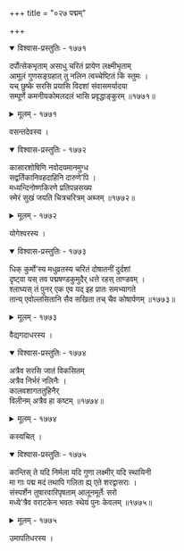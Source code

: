 +++
title = "०२७ पद्मम्"

+++



<details open><summary>विश्वास-प्रस्तुतिः - १७७१</summary>

दर्पोत्सेकभृताम् असाधु चरितं प्रायेण लक्ष्मीभृताम्  
आमूलं गुणसङ्ग्रहात् तु नलिन त्वच्चेष्टितं किं स्तुमः ।  
यच् छुष्के सरसि प्रयासि विदशां संवासमर्यादया   
सम्पूर्णे कमनीयकोमलदलं भासि प्रवृद्धाङ्कुरम् ॥१७७१॥
</details>

<details><summary>मूलम् - १७७१</summary>

दर्पोत्सेकभृताम् असाधु चरितं प्रायेण लक्ष्मीभृताम्  
आमूलं गुणसङ्ग्रहात् तु नलिन त्वच्चेष्टितं किं स्तुमः ।  
यच् छुष्के सरसि प्रयासि विदशां संवासमर्यादया   
सम्पूर्णे कमनीयकोमलदलं भासि प्रवृद्धाङ्कुरम् ॥१७७१॥
</details>


वसन्तदेवस्य ।  



<details open><summary>विश्वास-प्रस्तुतिः - १७७२</summary>

कासारशोषिणि नवोदयमानमुग्ध  
सद्वर्तिकानिवहदाहिनि दारुणे’पि ।  
मध्यन्दिनोष्णकिरणे प्रतिपन्नसख्य  
स्मेरं सुखं जयति चित्रचरित्रम् अब्जम् ॥१७७२॥
</details>

<details><summary>मूलम् - १७७२</summary>

कासारशोषिणि नवोदयमानमुग्ध  
सद्वर्तिकानिवहदाहिनि दारुणे’पि ।  
मध्यन्दिनोष्णकिरणे प्रतिपन्नसख्य  
स्मेरं सुखं जयति चित्रचरित्रम् अब्जम् ॥१७७२॥
</details>


योगेश्वरस्य ।  



<details open><summary>विश्वास-प्रस्तुतिः - १७७३</summary>

धिक् कुर्मो’स्य मधुव्रतस्य चरितं दोषातनीं दुर्दशां  
दृष्ट्वा यस् तव पद्मषण्डकुमुदैर् धत्ते रहस् ताण्डवम् ।  
श्लाघ्यस् तं पुनर् एक एव यद् इह प्रातः समभ्यागते  
तान्य् एवोल्लसितानि सैव सखिता तच् चैव कोषार्पणम् ॥१७७३॥
</details>

<details><summary>मूलम् - १७७३</summary>

धिक् कुर्मो’स्य मधुव्रतस्य चरितं दोषातनीं दुर्दशां  
दृष्ट्वा यस् तव पद्मषण्डकुमुदैर् धत्ते रहस् ताण्डवम् ।  
श्लाघ्यस् तं पुनर् एक एव यद् इह प्रातः समभ्यागते  
तान्य् एवोल्लसितानि सैव सखिता तच् चैव कोषार्पणम् ॥१७७३॥
</details>


वैद्यगदाधरस्य ।  



<details open><summary>विश्वास-प्रस्तुतिः - १७७४</summary>

अत्रैव सरसि जातं विकसितम्  
अत्रैव निर्भरं नलिनैः ।  
कालवशागततुहिनैर्   
विलीनम् अत्रैव हा कष्टम् ॥१७७४॥
</details>

<details><summary>मूलम् - १७७४</summary>

अत्रैव सरसि जातं विकसितम्  
अत्रैव निर्भरं नलिनैः ।  
कालवशागततुहिनैर्   
विलीनम् अत्रैव हा कष्टम् ॥१७७४॥
</details>


कस्यचित् ।  



<details open><summary>विश्वास-प्रस्तुतिः - १७७५</summary>

कान्तिस् ते यदि निर्मला यदि गुणा लक्ष्मीर् यदि स्थायिनी  
मा गाः पद्म मदं तथापि गलिता ह्य् एते शरद्वासराः ।  
संस्पर्शेन तुषारवारिपृषताम् आलूनमूर्तेः सरो  
मध्ये’त्रैव वराटकेन भवतः स्थेयं पुनः केवलम् ॥१७७५॥
</details>

<details><summary>मूलम् - १७७५</summary>

कान्तिस् ते यदि निर्मला यदि गुणा लक्ष्मीर् यदि स्थायिनी  
मा गाः पद्म मदं तथापि गलिता ह्य् एते शरद्वासराः ।  
संस्पर्शेन तुषारवारिपृषताम् आलूनमूर्तेः सरो  
मध्ये’त्रैव वराटकेन भवतः स्थेयं पुनः केवलम् ॥१७७५॥
</details>


उमापतिधरस्य ।  

